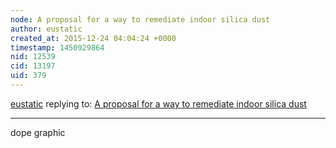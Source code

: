```yaml
---
node: A proposal for a way to remediate indoor silica dust
author: eustatic
created_at: 2015-12-24 04:04:24 +0000
timestamp: 1450929864
nid: 12539
cid: 13197
uid: 379
---
```




[eustatic](../profile/eustatic) replying to: [A proposal for a way to remediate indoor silica dust](../notes/marlokeno/12-23-2015/a-proposal-for-a-way-to-remediate-indoor-silica-dust)

----
dope graphic